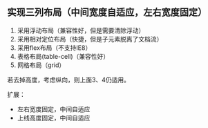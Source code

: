 ## 实现三列布局（中间宽度自适应，左右宽度固定）

1. 采用浮动布局（兼容性好，但是需要清除浮动）
2. 采用相对定位布局（快捷，但是子元素脱离了文档流）
3. 采用flex布局（不支持IE8）
4. 表格布局\(table-cell\)（兼容性好）
5. 网格布局（grid）

若去掉高度，考虑纵向，则上面3、4仍适用。

扩展：  
 * 左右宽度固定，中间自适应
 * 上线高度固定，中间自适应
  
